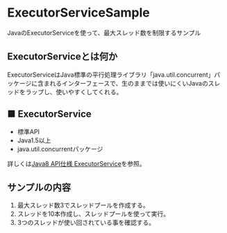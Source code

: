 # ExecutorServiceSample
JavaのExecutorServiceを使って、最大スレッド数を制限するサンプル

## ExecutorServiceとは何か
ExecutorServiceはJava標準の平行処理ライブラリ「java.util.concurrent」パッケージに含まれるインターフェースで、生のままでは使いにくいJavaのスレッドをラップし、使いやすくしてくれる。

## ■ ExecutorService
- 標準API
- Java1.5以上
- java.util.concurrentパッケージ

詳しくは[Java8 API仕様 ExecutorService](https://docs.oracle.com/javase/jp/8/docs/api/java/util/concurrent/ExecutorService.html)を参照。

## サンプルの内容
1. 最大スレッド数3でスレッドプールを作成する。
2. スレッドを10本作成し、スレッドプールを使って実行。
3. 3つのスレッドが使い回されている事を確認する。
